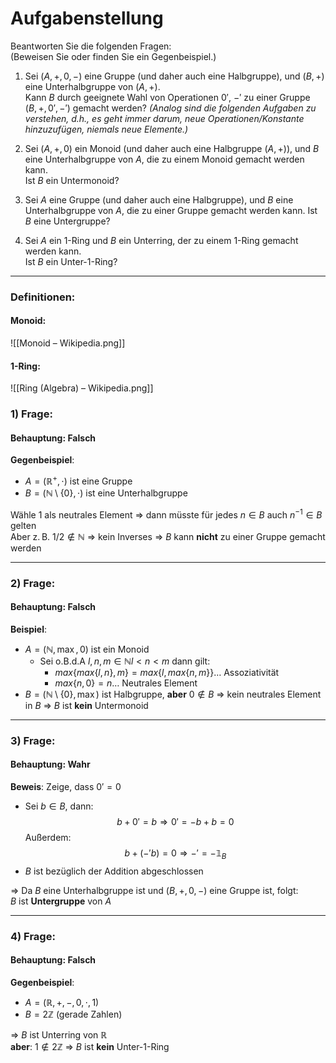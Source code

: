 # Aufgabenstellung
Beantworten Sie die folgenden Fragen:  
(Beweisen Sie oder finden Sie ein Gegenbeispiel.)

1. Sei $(A, +, 0, -)$ eine Gruppe (und daher auch eine Halbgruppe), und $(B, +)$ eine Unterhalbgruppe von $(A, +)$.  
   Kann $B$ durch geeignete Wahl von Operationen $0'$, $-'$ zu einer Gruppe $(B, +, 0', -')$ gemacht werden?
*(Analog sind die folgenden Aufgaben zu verstehen, d.h., es geht immer darum, neue Operationen/Konstante hinzuzufügen, niemals neue Elemente.)*

2. Sei $(A, +, 0)$ ein Monoid (und daher auch eine Halbgruppe $(A, +)$), und $B$ eine Unterhalbgruppe von $A$, die zu einem Monoid gemacht werden kann.  
   Ist $B$ ein Untermonoid?

3. Sei $A$ eine Gruppe (und daher auch eine Halbgruppe), und $B$ eine Unterhalbgruppe von $A$, die zu einer Gruppe gemacht werden kann. Ist $B$ eine Untergruppe?

4. Sei $A$ ein 1-Ring und $B$ ein Unterring, der zu einem 1-Ring gemacht werden kann.  
   Ist $B$ ein Unter-1-Ring?
---
### Definitionen:
#### Monoid:
![[Monoid – Wikipedia.png]]
#### 1-Ring:
![[Ring (Algebra) – Wikipedia.png]]


### 1) **Frage**: 
#### Behauptung: Falsch

**Gegenbeispiel**:  
- $A = (\mathbb{R}^+, \cdot)$ ist eine Gruppe  
- $B = (\mathbb{N} \setminus \{0\}, \cdot)$ ist eine Unterhalbgruppe

Wähle $1$ als neutrales Element ⇒ dann müsste für jedes $n \in B$ auch $n^{-1} \in B$ gelten  
Aber z. B. $1/2 \notin \mathbb{N}$ ⇒ kein Inverses
$\Rightarrow$ $B$ kann **nicht** zu einer Gruppe gemacht werden

---

### 2)  **Frage**: 
#### Behauptung: Falsch

**Beispiel**:  
- $A = (\mathbb{N}, \max, 0)$ ist ein Monoid  
	- Sei o.B.d.A $l,n,m \in \mathbb{N} l<n<m$ dann gilt:
		- $max\{max \{ l,n \},m\} = max\{l,max \{ n,m \}\} \dots$ Assoziativität
		- $max\{ n,0 \} = n \dots$ Neutrales Element
- $B = (\mathbb{N} \setminus \{0\}, \max)$ ist Halbgruppe, **aber** $0 \notin B$ ⇒ kein neutrales Element in $B$
$\Rightarrow$ $B$ ist **kein** Untermonoid

---
### 3) **Frage**: 
#### Behauptung: Wahr
**Beweis**: Zeige, dass $0' = 0$

- Sei $b \in B$, dann:
$$b + 0' = b \Rightarrow 0' = -b + b = 0 \tag{1}$$
	Außerdem:
$$b + (-'b) = 0 \Rightarrow -' = -\mathbb{1}_{B}  \tag{2}$$
- $B$ ist bezüglich der Addition abgeschlossen

⇒ Da $B$ eine Unterhalbgruppe ist und $(B, +, 0, -)$ eine Gruppe ist, folgt:  
$B$ ist **Untergruppe** von $A$

---

### 4) **Frage**:

#### Behauptung: Falsch
**Gegenbeispiel**:  
- $A = (\mathbb{R}, +, -, 0, \cdot, 1)$  
- $B = 2\mathbb{Z}$ (gerade Zahlen)

⇒ $B$ ist Unterring von $\mathbb{R}$  
**aber**: $1 \notin 2\mathbb{Z}$ ⇒ $B$ ist **kein** Unter-1-Ring
